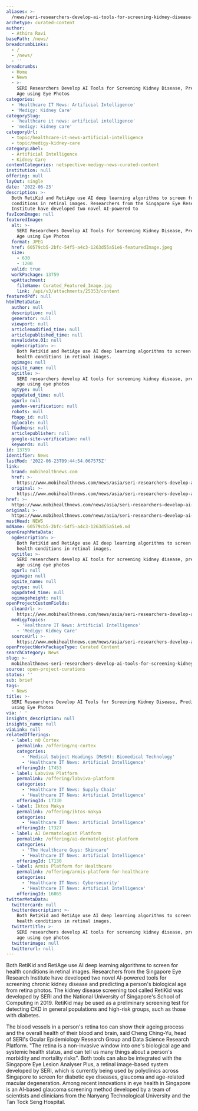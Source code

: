 ```yaml
---
aliases: >-
  /news/seri-researchers-develop-ai-tools-for-screening-kidney-disease-predicting-age-using-eye-photos
archetype: curated-content
author:
  - Athira Ravi
basePath: /news/
breadcrumbLinks:
  - /
  - /news/
  - ''
breadcrumbs:
  - Home
  - News
  - >-
    SERI Researchers Develop AI Tools for Screening Kidney Disease, Predicting
    Age using Eye Photos
categories:
  - 'Healthcare IT News: Artificial Intelligence'
  - 'Medigy: Kidney Care'
categorySlug:
  - 'healthcare it news: artificial intelligence'
  - 'medigy: kidney care'
categoryUrl:
  - topic/healthcare-it-news-artificial-intelligence
  - topic/medigy-kidney-care
categoryLabel:
  - Artificial Intelligence
  - Kidney Care
contentCategories: netspective-medigy-news-curated-content
institution: null
offering: null
layOut: single
date: '2022-06-23'
description: >-
  Both RetiKid and RetiAge use AI deep learning algorithms to screen for health
  conditions in retinal images. Researchers from the Singapore Eye Research
  Institute have developed two novel AI-powered to
favIconImage: null
featuredImage:
  alt: >-
    SERI Researchers Develop AI Tools for Screening Kidney Disease, Predicting
    Age using Eye Photos
  format: JPEG
  href: 60579cb5-2bfc-54f5-a4c3-1263d55a51e6-featuredImage.jpeg
  size:
    - 630
    - 1200
  valid: true
  workPackage: 13759
  wpAttachment:
    fileName: Curated_Featured_Image.jpg
    link: /api/v3/attachments/25353/content
featuredPdf: null
htmlMetaData:
  author: null
  description: null
  generator: null
  viewport: null
  articlemodified_time: null
  articlepublished_time: null
  msvalidate.01: null
  ogdescription: >-
    Both RetiKid and RetiAge use AI deep learning algorithms to screen for
    health conditions in retinal images.
  ogimage: null
  ogsite_name: null
  ogtitle: >-
    SERI researchers develop AI tools for screening kidney disease, predicting
    age using eye photos
  ogtype: null
  ogupdated_time: null
  ogurl: null
  yandex-verification: null
  robots: null
  fbapp_id: null
  oglocale: null
  fbadmins: null
  articlepublisher: null
  google-site-verification: null
  keywords: null
id: 13759
identifier: News
lastMod: '2022-06-23T09:44:54.067575Z'
link:
  brand: mobihealthnews.com
  href: >-
    https://www.mobihealthnews.com/news/asia/seri-researchers-develop-ai-tools-screening-kidney-disease-predicting-age-using-eye-photos
  original: >-
    https://www.mobihealthnews.com/news/asia/seri-researchers-develop-ai-tools-screening-kidney-disease-predicting-age-using-eye-photos
href: >-
  https://www.mobihealthnews.com/news/asia/seri-researchers-develop-ai-tools-screening-kidney-disease-predicting-age-using-eye-photos
original: >-
  https://www.mobihealthnews.com/news/asia/seri-researchers-develop-ai-tools-screening-kidney-disease-predicting-age-using-eye-photos
mastHead: NEWS
mdName: 60579cb5-2bfc-54f5-a4c3-1263d55a51e6.md
openGraphMetaData:
  ogdescription: >-
    Both RetiKid and RetiAge use AI deep learning algorithms to screen for
    health conditions in retinal images.
  ogtitle: >-
    SERI researchers develop AI tools for screening kidney disease, predicting
    age using eye photos
  ogurl: null
  ogimage: null
  ogsite_name: null
  ogtype: null
  ogupdated_time: null
  ogimageheight: null
openProjectCustomFields:
  cleanUrl: >-
    https://www.mobihealthnews.com/news/asia/seri-researchers-develop-ai-tools-screening-kidney-disease-predicting-age-using-eye-photos
  medigyTopics:
    - 'Healthcare IT News: Artificial Intelligence'
    - 'Medigy: Kidney Care'
  sourceUrl: >-
    https://www.mobihealthnews.com/news/asia/seri-researchers-develop-ai-tools-screening-kidney-disease-predicting-age-using-eye-photos
openProjectWorkPackageType: Curated Content
searchCategory: News
slug: >-
  mobihealthnews-seri-researchers-develop-ai-tools-for-screening-kidney-disease-predicting-age-using-eye-photos
source: open-project-curations
status: ''
sub: brief
tags:
  - News
title: >-
  SERI Researchers Develop AI Tools for Screening Kidney Disease, Predicting Age
  using Eye Photos
via: ' '
insights_description: null
insights_name: null
viaLink: null
relatedOfferings:
  - label: nQ Cortex
    permalink: /offering/nq-cortex
    categories:
      - 'Medical Subject Headings (MeSH): Biomedical Technology'
      - 'Healthcare IT News: Artificial Intelligence'
    offeringId: 17453
  - label: Labviva Platform
    permalink: /offering/labviva-platform
    categories:
      - 'Healthcare IT News: Supply Chain'
      - 'Healthcare IT News: Artificial Intelligence'
    offeringId: 17330
  - label: Iktos Makya
    permalink: /offering/iktos-makya
    categories:
      - 'Healthcare IT News: Artificial Intelligence'
    offeringId: 17327
  - label: AI Dermatologist Platform
    permalink: /offering/ai-dermatologist-platform
    categories:
      - 'The Healthcare Guys: Skincare'
      - 'Healthcare IT News: Artificial Intelligence'
    offeringId: 17130
  - label: Armis Platform for Healthcare
    permalink: /offering/armis-platform-for-healthcare
    categories:
      - 'Healthcare IT News: Cybersecurity'
      - 'Healthcare IT News: Artificial Intelligence'
    offeringId: 16865
twitterMetaData:
  twittercard: null
  twitterdescription: >-
    Both RetiKid and RetiAge use AI deep learning algorithms to screen for
    health conditions in retinal images.
  twittertitle: >-
    SERI researchers develop AI tools for screening kidney disease, predicting
    age using eye photos
  twitterimage: null
  twitterurl: null
---
```

<p>Both RetiKid and RetiAge use AI deep learning algorithms to screen for health conditions in retinal images. Researchers from the Singapore Eye Research Institute have developed two novel AI-powered tools for screening chronic kidney disease and predicting a person's biological age from retina photos.
The kidney disease screening tool called RetiKid was developed by SERI and the National University of Singapore's School of Computing in 2019.
RetiKid may be used as a preliminary screening test for detecting CKD in general populations and high-risk groups, such as those with diabetes.
</p><p>The blood vessels in a person's retina too can show their ageing process and the overall health of their blood and brain, said Cheng Ching-Yu, head of SERI's Ocular Epidemiology Research Group and Data Science Research Platform.
"The retina is a non-invasive window into one's biological age and systemic health status, and can tell us many things about a person's morbidity and mortality risks".
Both tools can also be integrated with the Singapore Eye Lesion Analyser Plus, a retinal image-based system developed by SERI, which is currently being used by polyclinics across Singapore to screen for diabetic eye diseases, glaucoma and age-related macular degeneration.
Among recent innovations in eye health in Singapore is an AI-based glaucoma screening method developed by a team of scientists and clinicians from the Nanyang Technological University and the Tan Tock Seng Hospital.</p>